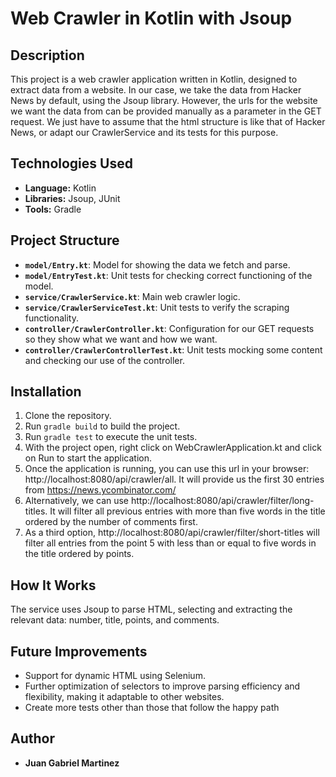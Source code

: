 # Web Crawler in Kotlin with Jsoup

## Description
This project is a web crawler application written in Kotlin, designed to extract data from a website.
In our case, we take the data from Hacker News by default, using the Jsoup library. However, the urls for the website
we want the data from can be provided manually as a parameter in the GET request. We just have to assume that the html
structure is like that of Hacker News, or adapt our CrawlerService and its tests for this purpose.

## Technologies Used
- **Language:** Kotlin
- **Libraries:** Jsoup, JUnit
- **Tools:** Gradle

## Project Structure
- **`model/Entry.kt`**: Model for showing the data we fetch and parse.
- **`model/EntryTest.kt`**: Unit tests for checking correct functioning of the model.
- **`service/CrawlerService.kt`**: Main web crawler logic.
- **`service/CrawlerServiceTest.kt`**: Unit tests to verify the scraping functionality.
- **`controller/CrawlerController.kt`**: Configuration for our GET requests so they show what we want and how we want.
- **`controller/CrawlerControllerTest.kt`**: Unit tests mocking some content and checking our use of the controller.

## Installation
1. Clone the repository.
2. Run `gradle build` to build the project.
3. Run `gradle test` to execute the unit tests.
4. With the project open, right click on WebCrawlerApplication.kt and click on Run to start the application.
5. Once the application is running, you can use this url in your browser: http://localhost:8080/api/crawler/all. It will
provide us the first 30 entries from https://news.ycombinator.com/
6. Alternatively, we can use http://localhost:8080/api/crawler/filter/long-titles. It will filter all previous entries
with more than five words in the title ordered by the number of comments first.
7. As a third option, http://localhost:8080/api/crawler/filter/short-titles will filter all entries from the point 5 
with less than or equal to five words in the title ordered by points.

## How It Works
The service uses Jsoup to parse HTML, selecting and extracting the relevant data: number, title, points, and comments.

## Future Improvements
- Support for dynamic HTML using Selenium.
- Further optimization of selectors to improve parsing efficiency and flexibility, making it adaptable to other
websites.
- Create more tests other than those that follow the happy path

## Author
- **Juan Gabriel Martinez**